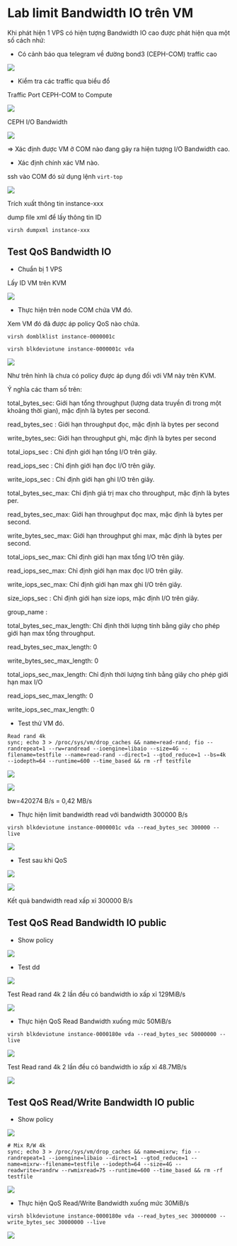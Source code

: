 # Lab limit Bandwidth IO trên VM

Khi phát hiện 1 VPS có hiện tượng Bandwidth IO cao được phát hiện qua một số cách nhứ:

+ Có cảnh báo qua telegram về đường bond3 (CEPH-COM) traffic cao

![](../images/img-qos-bandwidth-io/Screenshot_332.png)

+ Kiểm tra các traffic qua biểu đổ

Traffic Port CEPH-COM to Compute 

![](../images/img-qos-bandwidth-io/Screenshot_333.png)

CEPH I/O Bandwidth 

![](../images/img-qos-bandwidth-io/Screenshot_334.png)

=> Xác định được VM ở COM nào đang gây ra hiện tượng I/O Bandwidth cao.

+ Xác định chính xác VM nào.

ssh vào COM đó sử dụng lệnh `virt-top`

![](../images/img-qos-bandwidth-io/Screenshot_766.png)

Trích xuất thông tin instance-xxx

dump file xml để lấy thông tin ID

```
virsh dumpxml instance-xxx
```

## Test QoS Bandwidth IO

+ Chuẩn bị 1 VPS 

Lấy ID VM trên KVM

![](../images/img-qos-bandwidth-io/Screenshot_335.png)

+ Thực hiện trên node COM chứa VM đó.

Xem VM đó đã được áp policy QoS nào chứa.

```
virsh domblklist instance-0000001c

virsh blkdeviotune instance-0000001c vda
```

![](../images/img-qos-bandwidth-io/Screenshot_336.png)

Như trên hình là chưa có policy được áp dụng đối với VM này trên KVM.

Ý nghĩa các tham số trên:

total_bytes_sec: Giới hạn tổng throughput (lượng data truyền đi trong một khoảng thời gian), mặc định là bytes per second.

read_bytes_sec : Giới hạn throughput đọc, mặc định là bytes per second

write_bytes_sec: Giới hạn throughput ghi, mặc định là bytes per second

total_iops_sec : Chỉ định giới hạn tổng I/O trên giây.

read_iops_sec  : Chỉ định giới hạn đọc I/O trên giây.

write_iops_sec : Chỉ định giới hạn ghi I/O trên giây.

total_bytes_sec_max: Chỉ định giá trị max cho throughput, mặc định là bytes per.

read_bytes_sec_max: Giới hạn throughput đọc max, mặc định là bytes per second.

write_bytes_sec_max: Giới hạn throughput ghi max, mặc định là bytes per second.

total_iops_sec_max: Chỉ định giới hạn max tổng I/O trên giây.

read_iops_sec_max: Chỉ định giới hạn max đọc I/O trên giây.

write_iops_sec_max: Chỉ định giới hạn max ghi I/O trên giây.

size_iops_sec  : Chỉ định giới hạn size iops, mặc định I/O trên giây.

group_name     :

total_bytes_sec_max_length: Chỉ định thời lượng tính bằng giây cho phép giới hạn max tổng throughput.

read_bytes_sec_max_length: 0

write_bytes_sec_max_length: 0

total_iops_sec_max_length: Chỉ định thời lượng tính bằng giây cho phép giới hạn max I/O

read_iops_sec_max_length: 0

write_iops_sec_max_length: 0


+ Test thử VM đó.

```
Read rand 4k
sync; echo 3 > /proc/sys/vm/drop_caches && name=read-rand; fio --randrepeat=1 --rw=randread --ioengine=libaio --size=4G --filename=testfile --name=read-rand --direct=1 --gtod_reduce=1 --bs=4k --iodepth=64 --runtime=600 --time_based && rm -rf testfile
```

![](../images/img-qos-bandwidth-io/Screenshot_337.png)

![](../images/img-qos-bandwidth-io/Screenshot_338.png)

bw=420274 B/s = 0,42 MB/s

+ Thực hiện limit bandwidth read với bandwidth 300000 B/s

```
virsh blkdeviotune instance-0000001c vda --read_bytes_sec 300000 --live
```
![](../images/img-qos-bandwidth-io/Screenshot_343.png)

+ Test sau khi QoS

![](../images/img-qos-bandwidth-io/Screenshot_344.png)

![](../images/img-qos-bandwidth-io/Screenshot_345.png)

Kết quả bandwidth read xấp xỉ 300000 B/s

## Test QoS Read Bandwidth IO public

+ Show policy

![](../images/img-qos-bandwidth-io/Screenshot_778.png)

+ Test dd

![](../images/img-qos-bandwidth-io/Screenshot_779.png)

Test Read rand 4k 2 lần đều có bandwidth io xấp xỉ 129MiB/s

![](../images/img-qos-bandwidth-io/Screenshot_780.png)

+ Thực hiện QoS Read Bandwidth xuống mức 50MiB/s

```
virsh blkdeviotune instance-0000180e vda --read_bytes_sec 50000000 --live
```

![](../images/img-qos-bandwidth-io/Screenshot_781.png)

Test Read rand 4k 2 lần đều có bandwidth io xấp xỉ 48.7MB/s

![](../images/img-qos-bandwidth-io/Screenshot_783.png)

## Test QoS Read/Write Bandwidth IO public

+ Show policy

![](../images/img-qos-bandwidth-io/Screenshot_782.png)

```
# Mix R/W 4k
sync; echo 3 > /proc/sys/vm/drop_caches && name=mixrw; fio --randrepeat=1 --ioengine=libaio --direct=1 --gtod_reduce=1 --name=mixrw--filename=testfile --iodepth=64 --size=4G --readwrite=randrw --rwmixread=75 --runtime=600 --time_based && rm -rf testfile
```

![](../images/img-qos-bandwidth-io/Screenshot_785.png)

+ Thực hiện QoS Read/Write Bandwidth xuống mức 30MiB/s

```
virsh blkdeviotune instance-0000180e vda --read_bytes_sec 30000000 --write_bytes_sec 30000000 --live
```

![](../images/img-qos-bandwidth-io/Screenshot_787.png)

